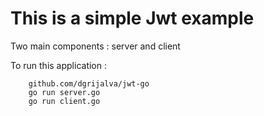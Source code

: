 # This is a simple Jwt example

Two main components : server and client

To run this application : 

        github.com/dgrijalva/jwt-go
        go run server.go
        go run client.go
